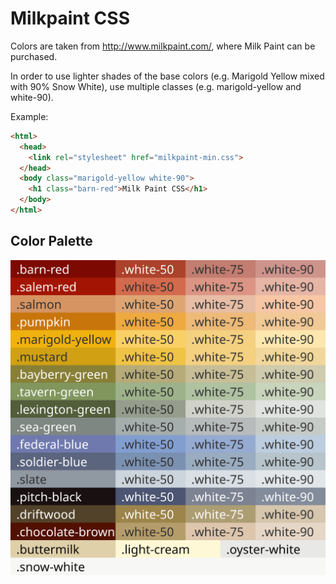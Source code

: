 
# Milkpaint CSS

Colors are taken from http://www.milkpaint.com/, where Milk Paint can be purchased.

In order to use lighter shades of the base colors (e.g. Marigold Yellow mixed with 90% Snow White), use multiple classes (e.g. marigold-yellow and white-90).

Example:
```html
<html>
  <head>
    <link rel="stylesheet" href="milkpaint-min.css">
  </head>
  <body class="marigold-yellow white-90">
    <h1 class="barn-red">Milk Paint CSS</h1>
  </body>
</html>
```

## Color Palette
![Milkpaint Color Palette](https://github.com/kguay/milkpaint/blob/master/milkpaint.svg "Milkpaint Color Palette")

